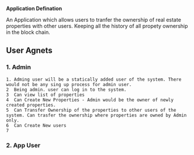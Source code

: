 **Application Defination**

An Application which allows users to tranfer the ownership of real estate properties with other users. Keeping all the history of all propety ownership in the block chain. 

## User Agnets

### 1. Admin
	1. Adming user will be a statically added user of the system. There would not be any sing up process for admin user. 
	2  Being admin. user can log in to the system. 
	3  Can view list of properties 
	4  Can Create New Properties - Admin would be the owner of newly created properties. 
	5  Can Transfer Ownership of the properties to other users of the system. Can trasfer the ownership where properties are owned by Admin only.
	6  Can Create New users 
	7  

### 2. App User


